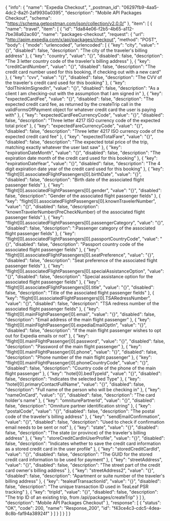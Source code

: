 {
  "info": {
    "name": "Expedia Checkout",
    "_postman_id": "06297fb9-4aa5-4dc2-8a2f-2af9930a0395",
    "description": "Mobile API Packages Checkout",
    "schema": "https://schema.getpostman.com/json/collection/v2.0.0/"
  },
  "item": [
    {
      "name": "travel",
      "item": [
        {
          "id": "1da84e06-f2b5-4b65-a112-7be38a62ac60",
          "name": "packages-checkout",
          "request": {
            "url": "http://apim.expedia.com/x/api/packages/checkout",
            "method": "POST",
            "body": {
              "mode": "urlencoded",
              "urlencoded": [
                {
                  "key": "city",
                  "value": "{}",
                  "disabled": false,
                  "description": "The city of the traveler's billing address"
                },
                {
                  "key": "country",
                  "value": "{}",
                  "disabled": false,
                  "description": "The 3 letter country code of the traveler's billing address"
                },
                {
                  "key": "creditCardNumber",
                  "value": "{}",
                  "disabled": false,
                  "description": "The credit card number used for this booking, if checking out with a new card"
                },
                {
                  "key": "cvv",
                  "value": "{}",
                  "disabled": false,
                  "description": "The CVV of the traveler's credit card used for this booking"
                },
                {
                  "key": "doIThinkImSignedIn",
                  "value": "{}",
                  "disabled": false,
                  "description": "As a client I am checking-out with the assumption that I am signed in"
                },
                {
                  "key": "expectedCardFee",
                  "value": "{}",
                  "disabled": false,
                  "description": "The expected credit card fee, as returned by the createTrip call in the validFormsOfPayment object for whatever credit card the user is paying with"
                },
                {
                  "key": "expectedCardFeeCurrencyCode",
                  "value": "{}",
                  "disabled": false,
                  "description": "Three letter 4217 ISO currency code of the expected total price"
                },
                {
                  "key": "expectedFareCurrencyCode",
                  "value": "{}",
                  "disabled": false,
                  "description": "Three letter 4217 ISO currency code of the expected credit card fee"
                },
                {
                  "key": "expectedTotalFare",
                  "value": "{}",
                  "disabled": false,
                  "description": "The expected total price of the trip, matching exactly whatever the user last saw"
                },
                {
                  "key": "expirationDateMonth",
                  "value": "{}",
                  "disabled": false,
                  "description": "The expiration date month of the credit card used for this booking"
                },
                {
                  "key": "expirationDateYear",
                  "value": "{}",
                  "disabled": false,
                  "description": "The 4 digit expiration date year of the credit card used for this booking"
                },
                {
                  "key": "flight[0].associatedFlightPassengers[0].birthDate",
                  "value": "{}",
                  "disabled": false,
                  "description": "Birth date of the associated flight passenger fields"
                },
                {
                  "key": "flight[0].associatedFlightPassengers[0].gender",
                  "value": "{}",
                  "disabled": false,
                  "description": "Gender of the associated flight passenger fields"
                },
                {
                  "key": "flight[0].associatedFlightPassengers[0].knownTravelerNumber",
                  "value": "{}",
                  "disabled": false,
                  "description": "knownTravelerNumber(PreCheckNumber) of the associated flight passenger fields"
                },
                {
                  "key": "flight[0].associatedFlightPassengers[0].passengerCategory",
                  "value": "{}",
                  "disabled": false,
                  "description": ":Passenger category of the associated flight passenger fields"
                },
                {
                  "key": "flight[0].associatedFlightPassengers[0].passportCountryCode",
                  "value": "{}",
                  "disabled": false,
                  "description": "Passport country code of the associated flight passenger fields"
                },
                {
                  "key": "flight[0].associatedFlightPassengers[0].seatPreference",
                  "value": "{}",
                  "disabled": false,
                  "description": "Seat preference of the associated flight passenger fields"
                },
                {
                  "key": "flight[0].associatedFlightPassengers[0].specialAssistanceOption",
                  "value": "{}",
                  "disabled": false,
                  "description": "Special assistance option for the associated flight passenger fields"
                },
                {
                  "key": "flight[0].associatedFlightPassengers[0].title",
                  "value": "{}",
                  "disabled": false,
                  "description": "Title of the associated flight passenger fields"
                },
                {
                  "key": "flight[0].associatedFlightPassengers[0].TSARedressNumber",
                  "value": "{}",
                  "disabled": false,
                  "description": "TSA redress number of the associated flight passenger fields"
                },
                {
                  "key": "flight[0].mainFlightPassenger[0].email",
                  "value": "{}",
                  "disabled": false,
                  "description": "Email address of the main flight passenger"
                },
                {
                  "key": "flight[0].mainFlightPassenger[0].expediaEmailOptIn",
                  "value": "{}",
                  "disabled": false,
                  "description": "If the main flight passenger wishes to opt out for Expedia emails or not"
                },
                {
                  "key": "flight[0].mainFlightPassenger[0].password",
                  "value": "{}",
                  "disabled": false,
                  "description": "Password of the main flight passenger"
                },
                {
                  "key": "flight[0].mainFlightPassenger[0].phone",
                  "value": "{}",
                  "disabled": false,
                  "description": "Phone number of the main flight passenger"
                },
                {
                  "key": "flight[0].mainFlightPassenger[0].phoneCountryCode",
                  "value": "{}",
                  "disabled": false,
                  "description": "Country code of the phone of the main flight passenger"
                },
                {
                  "key": "hotel[0].bedTypeId",
                  "value": "{}",
                  "disabled": false,
                  "description": "Indicates the selected bed Type"
                },
                {
                  "key": "hotel[0].primaryContactFullName",
                  "value": "{}",
                  "disabled": false,
                  "description": "Full name of the person who will be checking in"
                },
                {
                  "key": "nameOnCard",
                  "value": "{}",
                  "disabled": false,
                  "description": "The card holder's name"
                },
                {
                  "key": "omniturePartnerId",
                  "value": "{}",
                  "disabled": false,
                  "description": "Omniture partner identification string"
                },
                {
                  "key": "postalCode",
                  "value": "{}",
                  "disabled": false,
                  "description": "The postal code of the traveler's billing address"
                },
                {
                  "key": "sendEmailConfirmation",
                  "value": "{}",
                  "disabled": false,
                  "description": "Used to check if confirmation email needs to be sent or not"
                },
                {
                  "key": "state",
                  "value": "{}",
                  "disabled": false,
                  "description": "The state (or province) of the traveler's billing address"
                },
                {
                  "key": "storeCreditCardInUserProfile",
                  "value": "{}",
                  "disabled": false,
                  "description": "Indicates whether to save the credit card information as a stored credit card in the user profile"
                },
                {
                  "key": "storedCreditCardId",
                  "value": "{}",
                  "disabled": false,
                  "description": "The GUID for the stored credit card information to be used for payment"
                },
                {
                  "key": "streetAddress",
                  "value": "{}",
                  "disabled": false,
                  "description": "The street part of the credit card owner's billing address"
                },
                {
                  "key": "streetAddress2",
                  "value": "{}",
                  "disabled": false,
                  "description": "Apartment or suite number of the traveler's billing address"
                },
                {
                  "key": "tealeafTransactionId",
                  "value": "{}",
                  "disabled": false,
                  "description": "The unique transaction ID used in TeaLeaf PSR tracking"
                },
                {
                  "key": "tripId",
                  "value": "{}",
                  "disabled": false,
                  "description": "The trip ID of an existing trip, from /api/packages/createTrip"
                }
              ]
            },
            "description": "Mobile API Packages Checkout"
          },
          "response": [
            {
              "status": "OK",
              "code": 200,
              "name": "Response_200",
              "id": "f43ce4c3-cdc5-4dea-8c8b-faf94a38924f"
            }
          ]
        }
      ]
    }
  ]
}